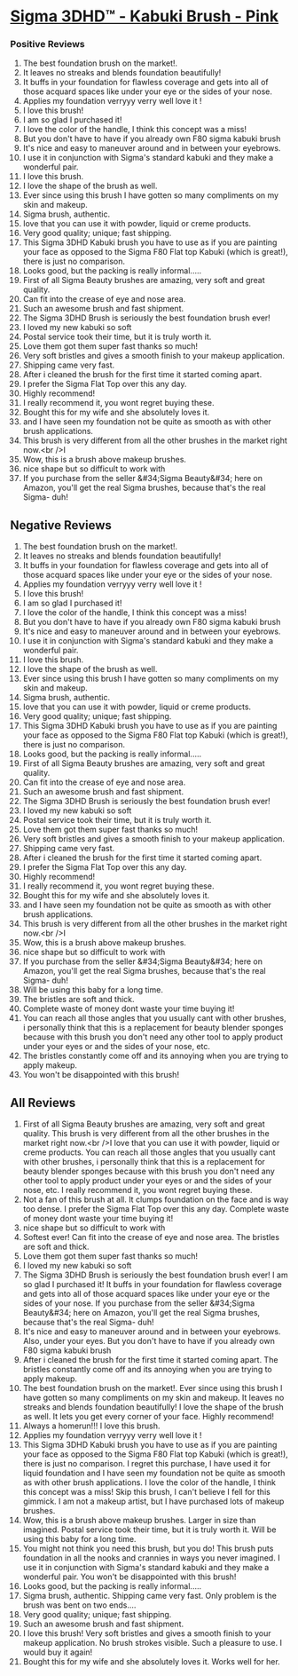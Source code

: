 # [Sigma 3DHD™ - Kabuki Brush - Pink](https://products.checkmycream.com/products/Sigma-3DHDtm-Kabuki-Brush-Pink.html)

### Positive Reviews

<ol>
      <li>The best foundation brush on the market!.</li>
      <li>It leaves no streaks and blends foundation beautifully!</li>
      <li>It buffs in your foundation for flawless coverage and gets into all of those acquard spaces like under your eye or the sides of your nose.</li>
      <li>Applies my foundation verryyy verry well love it !</li>
      <li>I love this brush!</li>
      <li>I am so glad I purchased it!</li>
      <li>I love the color of the handle, I think this concept was a miss!  </li>
      <li>But you don&#x27;t have to have if you already own F80 sigma kabuki brush</li>
      <li>It&#x27;s nice and easy to maneuver around and in between  your eyebrows.</li>
      <li>I use it in conjunction with Sigma&#x27;s standard kabuki and they make a wonderful pair.</li>
      <li>I love this brush.</li>
      <li>I love the shape of the brush as well.</li>
      <li>Ever since using this brush I have gotten so many compliments on my skin and makeup.</li>
      <li>Sigma brush, authentic.</li>
      <li>love that you can use it with powder, liquid or creme products.</li>
      <li>Very good quality; unique; fast shipping.</li>
      <li>This Sigma 3DHD Kabuki brush you have to use as if you are painting your face as opposed to the Sigma F80 Flat top Kabuki (which is great!), there is just no comparison.  </li>
      <li>Looks good, but the packing is really informal.....</li>
      <li>First of all Sigma Beauty brushes are amazing, very soft and great quality.</li>
      <li>Can fit into the crease of eye and nose area.</li>
      <li>Such an awesome brush and fast shipment.</li>
      <li>The Sigma 3DHD Brush is seriously the best foundation brush ever!</li>
      <li>I loved my new kabuki so soft</li>
      <li>Postal service took their time, but it is truly worth it.</li>
      <li>Love them got them super fast thanks so much!</li>
      <li>Very soft bristles and gives a smooth finish to your makeup application.</li>
      <li>Shipping came very fast.</li>
      <li>After i cleaned the brush for the first time it started coming apart.</li>
      <li>I prefer the Sigma Flat Top over this any day.</li>
      <li>Highly recommend!</li>
      <li>I really recommend it, you wont regret buying these.</li>
      <li>Bought this for my wife and she absolutely loves it.</li>
      <li>and I have seen my foundation not be quite as smooth as with other brush applications.  </li>
      <li>This brush is very different from all the other brushes in the market right now.&lt;br /&gt;I</li>
      <li>Wow, this is a brush above makeup brushes.</li>
      <li>nice shape but so difficult to work with</li>
      <li>If you purchase from the seller &amp;#34;Sigma Beauty&amp;#34; here on Amazon, you&#x27;ll get the real Sigma brushes, because that&#x27;s the real Sigma- duh!</li>
</ol>


<h2>Negative Reviews</h2>
<ol>
<li> The best foundation brush on the market!.</li>
<li> It leaves no streaks and blends foundation beautifully!</li>
<li> It buffs in your foundation for flawless coverage and gets into all of those acquard spaces like under your eye or the sides of your nose.</li>
<li> Applies my foundation verryyy verry well love it !</li>
<li> I love this brush!</li>
<li> I am so glad I purchased it!</li>
<li> I love the color of the handle, I think this concept was a miss!  </li>
<li> But you don&#x27;t have to have if you already own F80 sigma kabuki brush</li>
<li> It&#x27;s nice and easy to maneuver around and in between  your eyebrows.</li>
<li> I use it in conjunction with Sigma&#x27;s standard kabuki and they make a wonderful pair.</li>
<li> I love this brush.</li>
<li> I love the shape of the brush as well.</li>
<li> Ever since using this brush I have gotten so many compliments on my skin and makeup.</li>
<li> Sigma brush, authentic.</li>
<li> love that you can use it with powder, liquid or creme products.</li>
<li> Very good quality; unique; fast shipping.</li>
<li> This Sigma 3DHD Kabuki brush you have to use as if you are painting your face as opposed to the Sigma F80 Flat top Kabuki (which is great!), there is just no comparison.  </li>
<li> Looks good, but the packing is really informal.....</li>
<li> First of all Sigma Beauty brushes are amazing, very soft and great quality.</li>
<li> Can fit into the crease of eye and nose area.</li>
<li> Such an awesome brush and fast shipment.</li>
<li> The Sigma 3DHD Brush is seriously the best foundation brush ever!</li>
<li> I loved my new kabuki so soft</li>
<li> Postal service took their time, but it is truly worth it.</li>
<li> Love them got them super fast thanks so much!</li>
<li> Very soft bristles and gives a smooth finish to your makeup application.</li>
<li> Shipping came very fast.</li>
<li> After i cleaned the brush for the first time it started coming apart.</li>
<li> I prefer the Sigma Flat Top over this any day.</li>
<li> Highly recommend!</li>
<li> I really recommend it, you wont regret buying these.</li>
<li> Bought this for my wife and she absolutely loves it.</li>
<li> and I have seen my foundation not be quite as smooth as with other brush applications.  </li>
<li> This brush is very different from all the other brushes in the market right now.&lt;br /&gt;I</li>
<li> Wow, this is a brush above makeup brushes.</li>
<li> nice shape but so difficult to work with</li>
<li> If you purchase from the seller &amp;#34;Sigma Beauty&amp;#34; here on Amazon, you&#x27;ll get the real Sigma brushes, because that&#x27;s the real Sigma- duh!</li>
<li> Will be using this baby for a long time.</li>
<li> The bristles are soft and thick.</li>
<li> Complete waste of money dont waste your time buying it!</li>
<li> You can reach all those angles that you usually cant with other brushes, i personally  think that this is a replacement for beauty blender sponges because with this brush you don&#x27;t need any other tool to apply product under your eyes or and the sides of your nose, etc.</li>
<li> The bristles constantly come off and its annoying when you are trying to apply makeup.</li>
<li> You won&#x27;t be disappointed with this brush!</li>
</ol>

<h2>All Reviews</h2>

<ol>
    <li> First of all Sigma Beauty brushes are amazing, very soft and great quality. This brush is very different from all the other brushes in the market right now.&lt;br /&gt;I love that you can use it with powder, liquid or creme products. You can reach all those angles that you usually cant with other brushes, i personally  think that this is a replacement for beauty blender sponges because with this brush you don&#x27;t need any other tool to apply product under your eyes or and the sides of your nose, etc. I really recommend it, you wont regret buying these.</li>
    <li> Not a fan of this brush at all. It clumps foundation on the face and is way too dense. I prefer the Sigma Flat Top over this any day. Complete waste of money dont waste your time buying it!</li>
    <li> nice shape but so difficult to work with</li>
    <li> Softest ever! Can fit into the crease of eye and nose area. The bristles are soft and thick.</li>
    <li> Love them got them super fast thanks so much!</li>
    <li> I loved my new kabuki so soft</li>
    <li> The Sigma 3DHD Brush is seriously the best foundation brush ever! I am so glad I purchased it! It buffs in your foundation for flawless coverage and gets into all of those acquard spaces like under your eye or the sides of your nose. If you purchase from the seller &amp;#34;Sigma Beauty&amp;#34; here on Amazon, you&#x27;ll get the real Sigma brushes, because that&#x27;s the real Sigma- duh!</li>
    <li> It&#x27;s nice and easy to maneuver around and in between  your eyebrows. Also, under your eyes. But you don&#x27;t have to have if you already own F80 sigma kabuki brush</li>
    <li> After i cleaned the brush for the first time it started coming apart. The bristles constantly come off and its annoying when you are trying to apply makeup.</li>
    <li> The best foundation brush on the market!. Ever since using this brush I have gotten so many compliments on my skin and makeup. It leaves no streaks and blends foundation beautifully! I love the shape of the brush as well. It lets you get every corner of your face. Highly recommend!</li>
    <li> Always a homerun!!! I love this brush.</li>
    <li> Applies my foundation verryyy verry well love it !</li>
    <li> This Sigma 3DHD Kabuki brush you have to use as if you are painting your face as opposed to the Sigma F80 Flat top Kabuki (which is great!), there is just no comparison.  I regret this purchase, I have used it for liquid foundation and I have seen my foundation not be quite as smooth as with other brush applications.  I love the color of the handle, I think this concept was a miss!  Skip this brush, I can&#x27;t believe I fell for this gimmick. I am not a makeup artist, but I have purchased lots of makeup brushes.</li>
    <li> Wow, this is a brush above makeup brushes. Larger in size than imagined. Postal service took their time, but it is truly worth it. Will be using this baby for a long time.</li>
    <li> You might not think you need this brush, but you do! This brush puts foundation in all the nooks and crannies in ways you never imagined. I use it in conjunction with Sigma&#x27;s standard kabuki and they make a wonderful pair. You won&#x27;t be disappointed with this brush!</li>
    <li> Looks good, but the packing is really informal.....</li>
    <li> Sigma brush, authentic. Shipping came very fast. Only problem is the brush was bent on two ends....</li>
    <li> Very good quality; unique; fast shipping.</li>
    <li> Such an awesome brush and fast shipment.</li>
    <li> I love this brush! Very soft bristles and gives a smooth finish to your makeup application. No brush strokes visible. Such a pleasure to use. I would buy it again!</li>
    <li> Bought this for my wife and she absolutely loves it. Works well for her.</li>
</ol>




